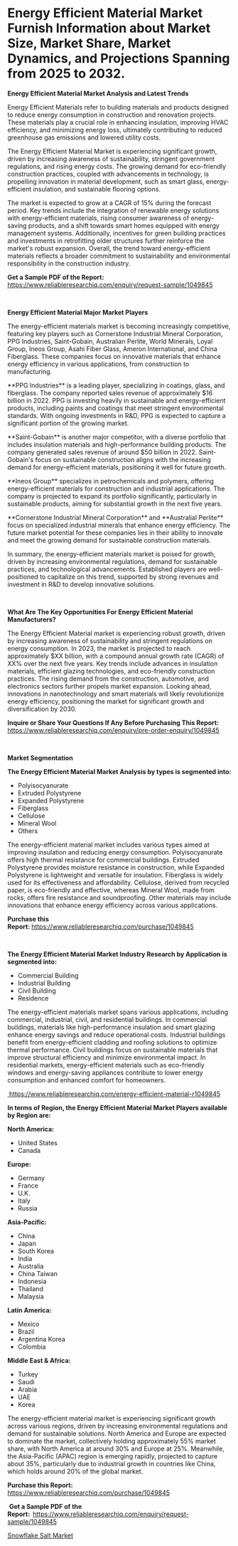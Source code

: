 <p><h1>Energy Efficient Material Market Furnish Information about Market Size, Market Share, Market Dynamics, and Projections Spanning from 2025 to 2032.</h1></p><p><strong>Energy Efficient Material Market Analysis and Latest Trends</strong></p>
<p><p>Energy Efficient Materials refer to building materials and products designed to reduce energy consumption in construction and renovation projects. These materials play a crucial role in enhancing insulation, improving HVAC efficiency, and minimizing energy loss, ultimately contributing to reduced greenhouse gas emissions and lowered utility costs.</p><p>The Energy Efficient Material Market is experiencing significant growth, driven by increasing awareness of sustainability, stringent government regulations, and rising energy costs. The growing demand for eco-friendly construction practices, coupled with advancements in technology, is propelling innovation in material development, such as smart glass, energy-efficient insulation, and sustainable flooring options.</p><p>The market is expected to grow at a CAGR of 15% during the forecast period. Key trends include the integration of renewable energy solutions with energy-efficient materials, rising consumer awareness of energy-saving products, and a shift towards smart homes equipped with energy management systems. Additionally, incentives for green building practices and investments in retrofitting older structures further reinforce the market's robust expansion. Overall, the trend toward energy-efficient materials reflects a broader commitment to sustainability and environmental responsibility in the construction industry.</p></p>
<p><strong>Get a Sample PDF of the Report:&nbsp;</strong> <a href="https://www.reliableresearchiq.com/enquiry/request-sample/1049845?utm_campaign=3073&utm_medium=2&utm_source=Github&utm_content=ia&utm_term=25032025&utm_id=energy-efficient-material">https://www.reliableresearchiq.com/enquiry/request-sample/1049845</a></p>
<p>&nbsp;</p>
<p><strong>Energy Efficient Material Major Market Players</strong></p>
<p><p>The energy-efficient materials market is becoming increasingly competitive, featuring key players such as Cornerstone Industrial Mineral Corporation, PPG Industries, Saint-Gobain, Australian Perlite, World Minerals, Loyal Group, Ineos Group, Asahi Fiber Glass, Ameron International, and China Fiberglass. These companies focus on innovative materials that enhance energy efficiency in various applications, from construction to manufacturing.</p><p>**PPG Industries** is a leading player, specializing in coatings, glass, and fiberglass. The company reported sales revenue of approximately $16 billion in 2022. PPG is investing heavily in sustainable and energy-efficient products, including paints and coatings that meet stringent environmental standards. With ongoing investments in R&D, PPG is expected to capture a significant portion of the growing market.</p><p>**Saint-Gobain** is another major competitor, with a diverse portfolio that includes insulation materials and high-performance building products. The company generated sales revenue of around $50 billion in 2022. Saint-Gobain's focus on sustainable construction aligns with the increasing demand for energy-efficient materials, positioning it well for future growth.</p><p>**Ineos Group** specializes in petrochemicals and polymers, offering energy-efficient materials for construction and industrial applications. The company is projected to expand its portfolio significantly, particularly in sustainable products, aiming for substantial growth in the next five years.</p><p>**Cornerstone Industrial Mineral Corporation** and **Australial Perlite** focus on specialized industrial minerals that enhance energy efficiency. The future market potential for these companies lies in their ability to innovate and meet the growing demand for sustainable construction materials.</p><p>In summary, the energy-efficient materials market is poised for growth, driven by increasing environmental regulations, demand for sustainable practices, and technological advancements. Established players are well-positioned to capitalize on this trend, supported by strong revenues and investment in R&D to develop innovative solutions.</p></p>
<p>&nbsp;</p>
<p><strong>What Are The Key Opportunities For Energy Efficient Material Manufacturers?</strong></p>
<p><p>The Energy Efficient Material market is experiencing robust growth, driven by increasing awareness of sustainability and stringent regulations on energy consumption. In 2023, the market is projected to reach approximately $XX billion, with a compound annual growth rate (CAGR) of XX% over the next five years. Key trends include advances in insulation materials, efficient glazing technologies, and eco-friendly construction practices. The rising demand from the construction, automotive, and electronics sectors further propels market expansion. Looking ahead, innovations in nanotechnology and smart materials will likely revolutionize energy efficiency, positioning the market for significant growth and diversification by 2030.</p></p>
<p><strong>Inquire or Share Your Questions If Any Before Purchasing This Report:</strong> <a href="https://www.reliableresearchiq.com/enquiry/pre-order-enquiry/1049845?utm_campaign=3073&utm_medium=2&utm_source=Github&utm_content=ia&utm_term=25032025&utm_id=energy-efficient-material">https://www.reliableresearchiq.com/enquiry/pre-order-enquiry/1049845</a></p>
<p>&nbsp;</p>
<p><strong>Market Segmentation</strong></p>
<p><strong>The Energy Efficient Material Market Analysis by types is segmented into:</strong></p>
<p><ul><li>Polyisocyanurate</li><li>Extruded Polystyrene</li><li>Expanded Polystyrene</li><li>Fiberglass</li><li>Cellulose</li><li>Mineral Wool</li><li>Others</li></ul></p>
<p><p>The energy-efficient material market includes various types aimed at improving insulation and reducing energy consumption. Polyisocyanurate offers high thermal resistance for commercial buildings. Extruded Polystyrene provides moisture resistance in construction, while Expanded Polystyrene is lightweight and versatile for insulation. Fiberglass is widely used for its effectiveness and affordability. Cellulose, derived from recycled paper, is eco-friendly and effective, whereas Mineral Wool, made from rocks, offers fire resistance and soundproofing. Other materials may include innovations that enhance energy efficiency across various applications.</p></p>
<p><strong>Purchase this Report:&nbsp;</strong><a href="https://www.reliableresearchiq.com/purchase/1049845?utm_campaign=3073&utm_medium=2&utm_source=Github&utm_content=ia&utm_term=25032025&utm_id=energy-efficient-material">https://www.reliableresearchiq.com/purchase/1049845</a></p>
<p>&nbsp;</p>
<p><strong>The Energy Efficient Material Market Industry Research by Application is segmented into:</strong></p>
<p><ul><li>Commercial Building</li><li>Industrial Building</li><li>Civil Building</li><li>Residence</li></ul></p>
<p><p>The energy-efficient materials market spans various applications, including commercial, industrial, civil, and residential buildings. In commercial buildings, materials like high-performance insulation and smart glazing enhance energy savings and reduce operational costs. Industrial buildings benefit from energy-efficient cladding and roofing solutions to optimize thermal performance. Civil buildings focus on sustainable materials that improve structural efficiency and minimize environmental impact. In residential markets, energy-efficient materials such as eco-friendly windows and energy-saving appliances contribute to lower energy consumption and enhanced comfort for homeowners.</p></p>
<p><a href="https://www.reliableresearchiq.com/energy-efficient-material-r1049845?utm_campaign=3073&utm_medium=2&utm_source=Github&utm_content=ia&utm_term=25032025&utm_id=energy-efficient-material">&nbsp;https://www.reliableresearchiq.com/energy-efficient-material-r1049845</a></p>
<p><strong>In terms of Region, the Energy Efficient Material Market Players available by Region are:</strong></p>
<p>
    <p> <strong> North America: </strong>
        <ul>
            <li>United States</li>
            <li>Canada</li>
        </ul>
        </p> 
    <p> <strong> Europe: </strong>
        <ul>
            <li>Germany</li>
            <li>France</li>
            <li>U.K.</li>
            <li>Italy</li>
            <li>Russia</li>
        </ul>
        </p> 
    <p> <strong> Asia-Pacific: </strong>
        <ul>
            <li>China</li>
            <li>Japan</li>
            <li>South Korea</li>
            <li>India</li>
            <li>Australia</li>
            <li>China Taiwan</li>
            <li>Indonesia</li>
            <li>Thailand</li>
            <li>Malaysia</li>
        </ul>
        </p> 
    <p> <strong> Latin America: </strong>
        <ul>
            <li>Mexico</li>
            <li>Brazil</li>
            <li>Argentina Korea</li>
            <li>Colombia</li>
        </ul>
        </p> 
    <p> <strong> Middle East & Africa: </strong>
        <ul>
            <li>Turkey</li>
            <li>Saudi</li>
            <li>Arabia</li>
            <li>UAE</li>
            <li>Korea</li>
        </ul>
    </p>
    </p>
<p><p>The energy-efficient material market is experiencing significant growth across various regions, driven by increasing environmental regulations and demand for sustainable solutions. North America and Europe are expected to dominate the market, collectively holding approximately 55% market share, with North America at around 30% and Europe at 25%. Meanwhile, the Asia-Pacific (APAC) region is emerging rapidly, projected to capture about 35%, particularly due to industrial growth in countries like China, which holds around 20% of the global market.</p></p>
<p><strong>Purchase this Report: </strong><a href="https://www.reliableresearchiq.com/purchase/1049845?utm_campaign=3073&utm_medium=2&utm_source=Github&utm_content=ia&utm_term=25032025&utm_id=energy-efficient-material">https://www.reliableresearchiq.com/purchase/1049845</a></p>
<p>&nbsp;<strong>Get a Sample PDF of the Report:&nbsp;&nbsp;</strong><a href="https://www.reliableresearchiq.com/enquiry/request-sample/1049845?utm_campaign=3073&utm_medium=2&utm_source=Github&utm_content=ia&utm_term=25032025&utm_id=energy-efficient-material">https://www.reliableresearchiq.com/enquiry/request-sample/1049845</a></p>
<p><strong></strong></p>
<p><p><a href="https://github.com/guleealhani/Market-Research-Report-List-1/blob/main/snowflake-salt-market.md?utm_campaign=3073&utm_medium=2&utm_source=Github&utm_content=ia&utm_term=25032025&utm_id=energy-efficient-material">Snowflake Salt Market</a></p></p>
